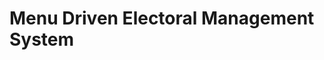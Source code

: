 # Menu Driven Electoral Management System
<!-- TODO: @Nhial Write a description of the project and how it works. Copy from the technical description report -->